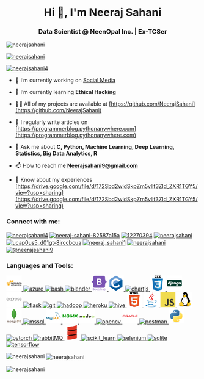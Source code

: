 <h1 align="center">Hi 👋, I'm Neeraj Sahani</h1>
<h3 align="center">Data Scientist @ NeenOpal Inc. | Ex-TCSer </h3>

<p align="left"> <img src="https://komarev.com/ghpvc/?username=neerajsahani&label=Profile%20views&color=0e75b6&style=flat" alt="neerajsahani" /> </p>

<p align="left"> <a href="https://github.com/ryo-ma/github-profile-trophy"><img src="https://github-profile-trophy.vercel.app/?username=neerajsahani" alt="neerajsahani" /></a> </p>

<p align="left"> <a href="https://twitter.com/neerajsahani4" target="blank"><img src="https://img.shields.io/twitter/follow/neerajsahani4?logo=twitter&style=for-the-badge" alt="neerajsahani4" /></a> </p>

- 🔭 I’m currently working on [Social Media](https://github.com/NeerajSahani/Social-Media)

- 🌱 I’m currently learning **Ethical Hacking**

- 👨‍💻 All of my projects are available at [https://github.com/NeerajSahani](https://github.com/NeerajSahani)

- 📝 I regularly write articles on [https://programmerblog.pythonanywhere.com](https://programmerblog.pythonanywhere.com)

- 💬 Ask me about **C, Python, Machine Learning, Deep Learning, Statistics, Big Data Analytics, R**

- 📫 How to reach me **Neerajsahani9@gmail.com**

- 📄 Know about my experiences [https://drive.google.com/file/d/172Sbd2widSkpZm5vllf3Zld_ZXR1TGY5/view?usp=sharing](https://drive.google.com/file/d/172Sbd2widSkpZm5vllf3Zld_ZXR1TGY5/view?usp=sharing)

<h3 align="left">Connect with me:</h3>
<p align="left">
<a href="https://twitter.com/neerajsahani4" target="blank"><img align="center" src="https://cdn.jsdelivr.net/npm/simple-icons@3.0.1/icons/twitter.svg" alt="neerajsahani4" height="30" width="40" /></a>
<a href="https://linkedin.com/in/neeraj-sahani-82587a15a" target="blank"><img align="center" src="https://cdn.jsdelivr.net/npm/simple-icons@3.0.1/icons/linkedin.svg" alt="neeraj-sahani-82587a15a" height="30" width="40" /></a>
<a href="https://stackoverflow.com/users/12270394" target="blank"><img align="center" src="https://cdn.jsdelivr.net/npm/simple-icons@3.0.1/icons/stackoverflow.svg" alt="12270394" height="30" width="40" /></a>
<a href="https://kaggle.com/neerajsahani" target="blank"><img align="center" src="https://cdn.jsdelivr.net/npm/simple-icons@3.0.1/icons/kaggle.svg" alt="neerajsahani" height="30" width="40" /></a>
<a href="https://www.youtube.com/c/ucap0us5_d01gt-8irccbcua" target="blank"><img align="center" src="https://cdn.jsdelivr.net/npm/simple-icons@3.0.1/icons/youtube.svg" alt="ucap0us5_d01gt-8irccbcua" height="30" width="40" /></a>
<a href="https://www.codechef.com/users/neeraj_sahani1" target="blank"><img align="center" src="https://cdn.jsdelivr.net/npm/simple-icons@3.1.0/icons/codechef.svg" alt="neeraj_sahani1" height="30" width="40" /></a>
<a href="https://www.hackerrank.com/neerajsahani" target="blank"><img align="center" src="https://cdn.jsdelivr.net/npm/simple-icons@3.0.1/icons/hackerrank.svg" alt="neerajsahani" height="30" width="40" /></a>
<a href="https://www.hackerearth.com/@neerajsahani9" target="blank"><img align="center" src="https://cdn.jsdelivr.net/npm/simple-icons@3.0.1/icons/hackerearth.svg" alt="@neerajsahani9" height="30" width="40" /></a>
</p>

<h3 align="left">Languages and Tools:</h3>
<p align="left"> <a href="https://aws.amazon.com" target="_blank"> <img src="https://raw.githubusercontent.com/devicons/devicon/master/icons/amazonwebservices/amazonwebservices-original-wordmark.svg" alt="aws" width="40" height="40"/> </a> <a href="https://azure.microsoft.com/en-in/" target="_blank"> <img src="https://www.vectorlogo.zone/logos/microsoft_azure/microsoft_azure-icon.svg" alt="azure" width="40" height="40"/> </a> <a href="https://www.gnu.org/software/bash/" target="_blank"> <img src="https://www.vectorlogo.zone/logos/gnu_bash/gnu_bash-icon.svg" alt="bash" width="40" height="40"/> </a> <a href="https://www.blender.org/" target="_blank"> <img src="https://download.blender.org/branding/community/blender_community_badge_white.svg" alt="blender" width="40" height="40"/> </a> <a href="https://getbootstrap.com" target="_blank"> <img src="https://raw.githubusercontent.com/devicons/devicon/master/icons/bootstrap/bootstrap-plain-wordmark.svg" alt="bootstrap" width="40" height="40"/> </a> <a href="https://www.cprogramming.com/" target="_blank"> <img src="https://raw.githubusercontent.com/devicons/devicon/master/icons/c/c-original.svg" alt="c" width="40" height="40"/> </a> <a href="https://www.chartjs.org" target="_blank"> <img src="https://www.chartjs.org/media/logo-title.svg" alt="chartjs" width="40" height="40"/> </a> <a href="https://www.w3schools.com/css/" target="_blank"> <img src="https://raw.githubusercontent.com/devicons/devicon/master/icons/css3/css3-original-wordmark.svg" alt="css3" width="40" height="40"/> </a> <a href="https://www.djangoproject.com/" target="_blank"> <img src="https://raw.githubusercontent.com/devicons/devicon/master/icons/django/django-original.svg" alt="django" width="40" height="40"/> </a> <a href="https://expressjs.com" target="_blank"> <img src="https://raw.githubusercontent.com/devicons/devicon/master/icons/express/express-original-wordmark.svg" alt="express" width="40" height="40"/> </a> <a href="https://flask.palletsprojects.com/" target="_blank"> <img src="https://www.vectorlogo.zone/logos/pocoo_flask/pocoo_flask-icon.svg" alt="flask" width="40" height="40"/> </a> <a href="https://git-scm.com/" target="_blank"> <img src="https://www.vectorlogo.zone/logos/git-scm/git-scm-icon.svg" alt="git" width="40" height="40"/> </a> <a href="https://hadoop.apache.org/" target="_blank"> <img src="https://www.vectorlogo.zone/logos/apache_hadoop/apache_hadoop-icon.svg" alt="hadoop" width="40" height="40"/> </a> <a href="https://heroku.com" target="_blank"> <img src="https://www.vectorlogo.zone/logos/heroku/heroku-icon.svg" alt="heroku" width="40" height="40"/> </a> <a href="https://hive.apache.org/" target="_blank"> <img src="https://www.vectorlogo.zone/logos/apache_hive/apache_hive-icon.svg" alt="hive" width="40" height="40"/> </a> <a href="https://www.w3.org/html/" target="_blank"> <img src="https://raw.githubusercontent.com/devicons/devicon/master/icons/html5/html5-original-wordmark.svg" alt="html5" width="40" height="40"/> </a> <a href="https://www.java.com" target="_blank"> <img src="https://raw.githubusercontent.com/devicons/devicon/master/icons/java/java-original.svg" alt="java" width="40" height="40"/> </a> <a href="https://developer.mozilla.org/en-US/docs/Web/JavaScript" target="_blank"> <img src="https://raw.githubusercontent.com/devicons/devicon/master/icons/javascript/javascript-original.svg" alt="javascript" width="40" height="40"/> </a> <a href="https://www.linux.org/" target="_blank"> <img src="https://raw.githubusercontent.com/devicons/devicon/master/icons/linux/linux-original.svg" alt="linux" width="40" height="40"/> </a> <a href="https://www.mongodb.com/" target="_blank"> <img src="https://raw.githubusercontent.com/devicons/devicon/master/icons/mongodb/mongodb-original-wordmark.svg" alt="mongodb" width="40" height="40"/> </a> <a href="https://www.microsoft.com/en-us/sql-server" target="_blank"> <img src="https://cdn.worldvectorlogo.com/logos/microsoft-sql-server.svg" alt="mssql" width="40" height="40"/> </a> <a href="https://www.mysql.com/" target="_blank"> <img src="https://raw.githubusercontent.com/devicons/devicon/master/icons/mysql/mysql-original-wordmark.svg" alt="mysql" width="40" height="40"/> </a> <a href="https://www.nginx.com" target="_blank"> <img src="https://raw.githubusercontent.com/devicons/devicon/master/icons/nginx/nginx-original.svg" alt="nginx" width="40" height="40"/> </a> <a href="https://nodejs.org" target="_blank"> <img src="https://raw.githubusercontent.com/devicons/devicon/master/icons/nodejs/nodejs-original-wordmark.svg" alt="nodejs" width="40" height="40"/> </a> <a href="https://opencv.org/" target="_blank"> <img src="https://www.vectorlogo.zone/logos/opencv/opencv-icon.svg" alt="opencv" width="40" height="40"/> </a> <a href="https://www.oracle.com/" target="_blank"> <img src="https://raw.githubusercontent.com/devicons/devicon/master/icons/oracle/oracle-original.svg" alt="oracle" width="40" height="40"/> </a> <a href="https://postman.com" target="_blank"> <img src="https://www.vectorlogo.zone/logos/getpostman/getpostman-icon.svg" alt="postman" width="40" height="40"/> </a> <a href="https://www.python.org" target="_blank"> <img src="https://raw.githubusercontent.com/devicons/devicon/master/icons/python/python-original.svg" alt="python" width="40" height="40"/> </a> <a href="https://pytorch.org/" target="_blank"> <img src="https://www.vectorlogo.zone/logos/pytorch/pytorch-icon.svg" alt="pytorch" width="40" height="40"/> </a> <a href="https://www.rabbitmq.com" target="_blank"> <img src="https://www.vectorlogo.zone/logos/rabbitmq/rabbitmq-icon.svg" alt="rabbitMQ" width="40" height="40"/> </a> <a href="https://www.scala-lang.org" target="_blank"> <img src="https://raw.githubusercontent.com/devicons/devicon/master/icons/scala/scala-original.svg" alt="scala" width="40" height="40"/> </a> <a href="https://scikit-learn.org/" target="_blank"> <img src="https://upload.wikimedia.org/wikipedia/commons/0/05/Scikit_learn_logo_small.svg" alt="scikit_learn" width="40" height="40"/> </a> <a href="https://www.selenium.dev" target="_blank"> <img src="https://raw.githubusercontent.com/detain/svg-logos/780f25886640cef088af994181646db2f6b1a3f8/svg/selenium-logo.svg" alt="selenium" width="40" height="40"/> </a> <a href="https://www.sqlite.org/" target="_blank"> <img src="https://www.vectorlogo.zone/logos/sqlite/sqlite-icon.svg" alt="sqlite" width="40" height="40"/> </a> <a href="https://www.tensorflow.org" target="_blank"> <img src="https://www.vectorlogo.zone/logos/tensorflow/tensorflow-icon.svg" alt="tensorflow" width="40" height="40"/> </a> </p>

<p><img align="left" src="https://github-readme-stats.vercel.app/api/top-langs?username=neerajsahani&show_icons=true&locale=en&layout=compact" alt="neerajsahani" /></p>

<p>&nbsp;<img align="center" src="https://github-readme-stats.vercel.app/api?username=neerajsahani&show_icons=true&locale=en" alt="neerajsahani" /></p>

<p><img align="center" src="https://github-readme-streak-stats.herokuapp.com/?user=neerajsahani&" alt="neerajsahani" /></p>
